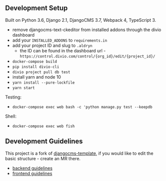 Development Setup
-------------------------------------------------------------------------------
Built on Python 3.6, Django 2.1, DjangoCMS 3.7, Webpack 4, TypeScript 3.

- remove djangocms-text-ckeditor from installed addons through the divio dashboard
- add your `INSTALLED_ADDONS` to `requirements.in`
- add your project ID and slug to `.aldryn`
    - the ID can be found in the dashboard url - `https://control.divio.com/control/{org_id}/edit/{project_id}/`
- `docker-compose build`
- `pip install divio-cli`
- `divio project pull db test`
- install yarn and node 10
- `yarn install --pure-lockfile`
- `yarn start`

Testing:
- `docker-compose exec web bash -c 'python manage.py test --keepdb`

Shell:
- `docker-compose exec web fish`


Development Guidelines
-------------------------------------------------------------------------------
This project is a fork of [djangocms-template](https://gitlab.com/what-digital/djangocms-template/), if you would like to edit the basic structure - create an MR there.

- [backend guidelines](/docs/readme/backend.md)
- [frontend guidelines](/docs/readme/frontend.md)
